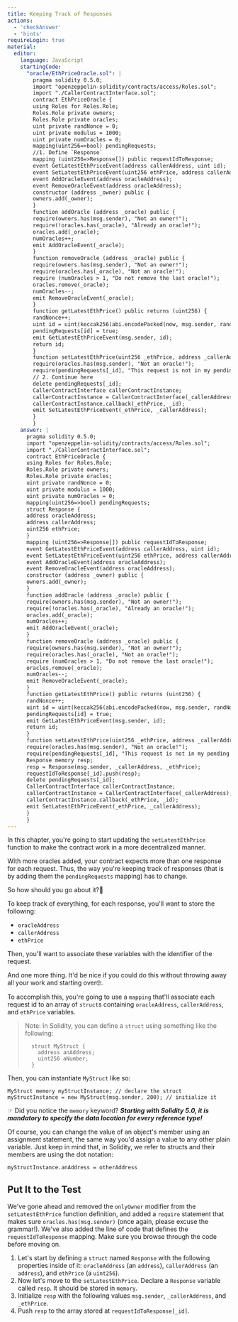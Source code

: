 ```yaml
---
title: Keeping Track of Responses
actions:
  - 'checkAnswer'
  - 'hints'
requireLogin: true
material:
  editor:
    language: JavaScript
    startingCode:
      "oracle/EthPriceOracle.sol": |
        pragma solidity 0.5.0;
        import "openzeppelin-solidity/contracts/access/Roles.sol";
        import "./CallerContractInterface.sol";
        contract EthPriceOracle {
        using Roles for Roles.Role;
        Roles.Role private owners;
        Roles.Role private oracles;
        uint private randNonce = 0;
        uint private modulus = 1000;
        uint private numOracles = 0;
        mapping(uint256=>bool) pendingRequests;
        //1. Define `Response`
        mapping (uint256=>Response[]) public requestIdToResponse;
        event GetLatestEthPriceEvent(address callerAddress, uint id);
        event SetLatestEthPriceEvent(uint256 ethPrice, address callerAddress);
        event AddOracleEvent(address oracleAddress);
        event RemoveOracleEvent(address oracleAddress);
        constructor (address _owner) public {
        owners.add(_owner);
        }
        function addOracle (address _oracle) public {
        require(owners.has(msg.sender), "Not an owner!");
        require(!oracles.has(_oracle), "Already an oracle!");
        oracles.add(_oracle);
        numOracles++;
        emit AddOracleEvent(_oracle);
        }
        function removeOracle (address _oracle) public {
        require(owners.has(msg.sender), "Not an owner!");
        require(oracles.has(_oracle), "Not an oracle!");
        require (numOracles > 1, "Do not remove the last oracle!");
        oracles.remove(_oracle);
        numOracles--;
        emit RemoveOracleEvent(_oracle);
        }
        function getLatestEthPrice() public returns (uint256) {
        randNonce++;
        uint id = uint(keccak256(abi.encodePacked(now, msg.sender, randNonce))) % modulus;
        pendingRequests[id] = true;
        emit GetLatestEthPriceEvent(msg.sender, id);
        return id;
        }
        function setLatestEthPrice(uint256 _ethPrice, address _callerAddress, uint256 _id) public {
        require(oracles.has(msg.sender), "Not an oracle!");
        require(pendingRequests[_id], "This request is not in my pending list.");
        // 2. Continue here
        delete pendingRequests[_id];
        CallerContractInterface callerContractInstance;
        callerContractInstance = CallerContractInterface(_callerAddress);
        callerContractInstance.callback(_ethPrice, _id);
        emit SetLatestEthPriceEvent(_ethPrice, _callerAddress);
        }
        }
    answer: |
      pragma solidity 0.5.0;
      import "openzeppelin-solidity/contracts/access/Roles.sol";
      import "./CallerContractInterface.sol";
      contract EthPriceOracle {
      using Roles for Roles.Role;
      Roles.Role private owners;
      Roles.Role private oracles;
      uint private randNonce = 0;
      uint private modulus = 1000;
      uint private numOracles = 0;
      mapping(uint256=>bool) pendingRequests;
      struct Response {
      address oracleAddress;
      address callerAddress;
      uint256 ethPrice;
      }
      mapping (uint256=>Response[]) public requestIdToResponse;
      event GetLatestEthPriceEvent(address callerAddress, uint id);
      event SetLatestEthPriceEvent(uint256 ethPrice, address callerAddress);
      event AddOracleEvent(address oracleAddress);
      event RemoveOracleEvent(address oracleAddress);
      constructor (address _owner) public {
      owners.add(_owner);
      }
      function addOracle (address _oracle) public {
      require(owners.has(msg.sender), "Not an owner!");
      require(!oracles.has(_oracle), "Already an oracle!");
      oracles.add(_oracle);
      numOracles++;
      emit AddOracleEvent(_oracle);
      }
      function removeOracle (address _oracle) public {
      require(owners.has(msg.sender), "Not an owner!");
      require(oracles.has(_oracle), "Not an oracle!");
      require (numOracles > 1, "Do not remove the last oracle!");
      oracles.remove(_oracle);
      numOracles--;
      emit RemoveOracleEvent(_oracle);
      }
      function getLatestEthPrice() public returns (uint256) {
      randNonce++;
      uint id = uint(keccak256(abi.encodePacked(now, msg.sender, randNonce))) % modulus;
      pendingRequests[id] = true;
      emit GetLatestEthPriceEvent(msg.sender, id);
      return id;
      }
      function setLatestEthPrice(uint256 _ethPrice, address _callerAddress, uint256 _id) public {
      require(oracles.has(msg.sender), "Not an oracle!");
      require(pendingRequests[_id], "This request is not in my pending list.");
      Response memory resp;
      resp = Response(msg.sender, _callerAddress, _ethPrice);
      requestIdToResponse[_id].push(resp);
      delete pendingRequests[_id];
      CallerContractInterface callerContractInstance;
      callerContractInstance = CallerContractInterface(_callerAddress);
      callerContractInstance.callback(_ethPrice, _id);
      emit SetLatestEthPriceEvent(_ethPrice, _callerAddress);
      }
      }
---
```


In this chapter, you're going to start updating the `setLatestEthPrice` function to make the contract work in a more decentralized manner.

With more oracles added, your contract expects more than one response for each request. Thus, the way you're keeping track of responses (that is by adding them the `pendingRequests` mapping) has to change.

So how should you go about it?🤔

To keep track of everything, for each response, you'll want to store the following:

* `oracleAddress`
* `callerAddress`
* `ethPrice`

Then, you'll want to associate these variables with the identifier of the request.

And one more thing. It'd be nice if you could do this without throwing away all your work and starting over🤓.

To accomplish this, you're going to use a `mapping` that'll associate each request id to an array of `struct`s containing `oracleAddress`, `callerAddress`, and `ethPrice` variables.
> Note: In Solidity, you can define a `struct` using something like the following: 
> 
> ```Solidity
>   struct MyStruct {
>     address anAddress;
>     uint256 aNumber;
>   }
> ```

  Then, you can instantiate `MyStruct` like so:

  ```Solidity
  MyStruct memory myStructInstance; // declare the struct
  myStructInstance = new MyStruct(msg.sender, 200); // initialize it
  ```

  ☞ Did you notice the `memory` keyword? **_Starting with Solidity 5.0, it is mandatory to specify the data location for every reference type!_**

  Of course, you can change the value of an object's member using an assignment statement, the same way you'd assign a value to any other plain variable. Just keep in mind that, in Solidity, we refer to structs and their members are using the dot notation:

  ```Solidity
  myStructInstance.anAddress = otherAddress
  ```

## Put It to the Test

We've gone ahead and removed the `onlyOwner` modifier from the `setLatestEthPrice` function definition, and added a `require` statement that makes sure `oracles.has(msg.sender)` (once again, please excuse the grammar!). We've also added the line of code that defines the `requestIdToResponse` mapping. Make sure you browse through the code before moving on.

1. Let's start by defining a `struct` named `Response` with the following properties inside of it: `oracleAddress` (an `address`), `callerAddress` (an `address`), and `ethPrice` (a `uint256`).
2. Now let's move to the `setLatestEthPrice`. Declare a `Response` variable called `resp`. It should be stored in `memory`.
3. Initialize `resp` with the following values `msg.sender`, `_callerAddress`, and `_ethPrice`.
4. Push `resp` to the array stored at `requestIdToResponse[_id]`.
